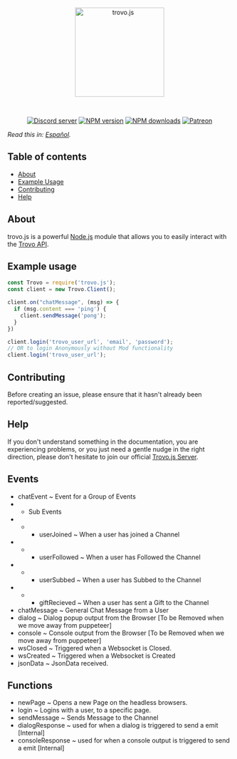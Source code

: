 <div align="center">
  <br />
  <p>
    <img src="https://static.trovo.live/cat/img/f4bf211.png" width="200" alt="trovo.js" />
  </p>
  <br />
  <p>
    <a href="https://discord.gg/Kc7fyx2"><img src="https://discord.com/api/guilds/728527921504845884/embed.png" alt="Discord server" /></a>
    <a href="https://www.npmjs.com/package/trovo.js"><img src="https://img.shields.io/npm/v/trovo.js.svg?maxAge=3600" alt="NPM version" /></a>
    <a href="https://www.npmjs.com/package/trovo.js"><img src="https://img.shields.io/npm/dt/trovo.js.svg?maxAge=3600" alt="NPM downloads" /></a>
    <a href="https://www.patreon.com/BioblazePayne"><img src="https://img.shields.io/badge/donate-patreon-F96854.svg" alt="Patreon" /></a>
  </p>
</div>

*Read this in: [Español](README-es.md).*

## Table of contents

- [About](#about)
- [Example Usage](#example-usage)
- [Contributing](#contributing)
- [Help](#help)

## About

trovo.js is a powerful [Node.js](https://nodejs.org) module that allows you to easily interact with the
[Trovo API](https://trovo.live/policy/apis-developer-doc.html).


## Example usage

```js
const Trovo = require('trovo.js');
const client = new Trovo.Client();

client.on("chatMessage", (msg) => {
  if (msg.content === 'ping') {
    client.sendMessage('pong');
  }
})

client.login('trovo_user_url', 'email', 'password');
// OR to login Anonymously without Mod functionality
client.login('trovo_user_url');
```

## Contributing

Before creating an issue, please ensure that it hasn't already been reported/suggested.

## Help

If you don't understand something in the documentation, you are experiencing problems, or you just need a gentle
nudge in the right direction, please don't hesitate to join our official [Trovo.js Server](https://discord.gg/Kc7fyx2).

## Events
*  chatEvent ~ Event for a Group of Events
* * Sub Events
* * * userJoined ~ When a user has joined a Channel
* * * userFollowed ~ When a user has Followed the Channel
* * * userSubbed ~ When a user has Subbed to the Channel
* * * giftRecieved ~ When a user has sent a Gift to the Channel
* chatMessage ~ General Chat Message from a User
* dialog ~ Dialog popup output from the Browser [To be Removed when we move away from puppeteer]
* console ~ Console output from the Browser [To be Removed when we move away from puppeteer]
* wsClosed ~ Triggered when a Websocket is Closed.
* wsCreated ~ Triggered when a Websocket is Created
* jsonData ~ JsonData received.

## Functions
* newPage ~ Opens a new Page on the headless browsers.
* login ~ Logins with a user, to a specific page.
* sendMessage ~ Sends Message to the Channel
* dialogResponse ~ used for when a dialog is triggered to send a emit [Internal]
* consoleResponse ~ used for when a console output is triggered to send a emit  [Internal]
